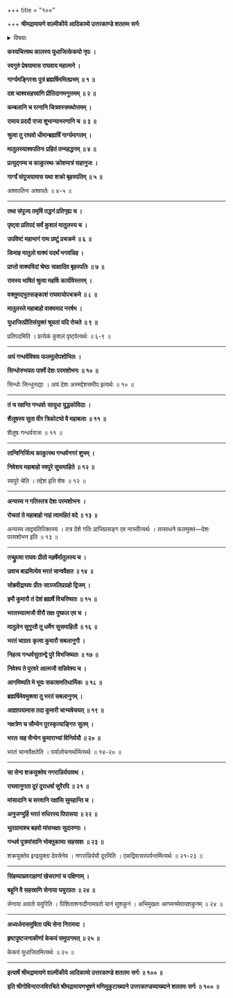+++
title = "१००"

+++
**श्रीमद्रामायणे वाल्मीकीये आदिकाव्ये उत्तरकाण्डे शततमः सर्गः**


<details><summary>विषयाः</summary>

कदाचनयुधाजिच्चोदनयागार्ग्यमहर्षिणा राममेत्य सिंधुनद्या उभयकूलस्थितगन्धर्व -देशस्य स्ववशीकरणचोदनरूपतत्संदेशनिवेदनम् ॥ १ ॥ रामाज्ञया स्वपुत्रसहितेनभरतेन सेनयासह युधाजित्समीपगमनम् ॥ २ ॥
</details>


**कस्यचित्त्वथ कालस्य युधाजित्केकयो नृपः ।**

**स्वगुरुं प्रेषयामास राघवाय महात्मने ।**

**गार्ग्यमङ्गिरसः पुत्रं ब्रह्मर्षिममितप्रभम् ॥ १ ॥**

**दश चाश्वसहस्राणि प्रीतिदानमनुत्तमम् ॥ २ ॥**

**कम्बलानि च रत्नानि चित्रवस्त्रमथोत्तमम् ।**

**रामाय प्रददौ राजा शुभान्याभरणानि च ॥ ३ ॥**

**श्रुत्वा तु राघवो धीमान्ब्रह्मर्षिं गार्ग्यमागतम् ।**

**मातुलस्याश्वपतिनः प्रहितं तन्महद्धनम् ॥ ४ ॥**

**प्रत्युद्गम्य च काकुत्स्थः क्रोशमात्रं सहानुजः ।**

**गार्ग्यं संपूजयामास यथा शक्रो बृहस्पतिम् ॥ ५ ॥**

अश्वपतिनः अश्वपतेः ॥ ४-५ ॥

****

**तथा संपूज्य तमृषिं तद्धनं प्रतिगृह्य च ।**

**पृष्ट्वा प्रतिपदं सर्वं कुशलं मातुलस्य च ।**

**उपविष्टं महाभागं रामः प्रष्टुं प्रचक्रमे ॥ ६ ॥**

**किमाह मातुलो वाक्यं यदर्थं भगवन्निह ।**

**प्राप्तो वाक्यविदां श्रेष्ठः साक्षादिव बृहस्पतिः ॥ ७ ॥**

**रामस्य भाषितं श्रुत्वा महर्षिः कार्यविस्तरम् ।**

**वक्तुमद्भुतसङ्काशं राघवायोपचक्रमे ॥ ८ ॥**

**मातुलस्ते महाबाहो वाक्यमाद नरर्षभ ।**

**युधाजित्प्रीतिसंयुक्तं श्रूयतां यदि रोचते ॥ ९ ॥**

प्रतिपदमिति । प्रत्येकं कुशलं पृष्ट्वेत्यर्थः ॥ ६-९ ॥

****

**अयं गन्धर्वविषयः फलमूलोपशोभितः ।**

**सिन्धोरुभयतः पार्श्वे देशः परमशोभनः ॥ १० ॥**

सिन्धोः सिन्धुनद्याः । अयं देशः अस्मद्देशसमीप इत्यर्थः ॥ १० ॥

****

**तं च रक्षन्ति गन्धर्वाः सायुधा युद्धकोविदाः ।**

**शैलूषस्य सुता वीर त्रिकोट्यो वै महाबलाः ॥ ११ ॥**

शैलूषः गन्धर्वराजः ॥ ११ ॥

****

**तान्विनिर्जित्य काकुत्स्थ गन्धर्वनगरं शुभम् ।**

**निवेशय महाबाहो स्वपुरे सुसमाहिते ॥ १२ ॥**

स्वपुरे चेति । तद्देश इति शेषः ॥ १२ ॥

****

**अन्यस्य न गतिस्तत्र देशः परमशोभनः ।**

**रोचतां ते महाबाहो नाहं त्वामहितं वदे ॥ १३ ॥**

अन्यस्य त्वद्व्यतिरिक्तस्य । तत्र देशे गतिः प्राप्तिप्रसङ्ग एव नास्तीत्यर्थः । तत्साधने फलमुक्तं—देशः परमशोभन इति ॥ १३ ॥

****

**तच्छ्रुत्वा राघवः प्रीतो महर्षेर्मातुलस्य च ।**

**उवाच बाढमित्येव भरतं चान्ववैक्षत ॥ १४ ॥**

**सोब्रवीद्राघवः प्रीतः साञ्जलिप्रग्रहो द्विजम् ।**

**इमौ कुमारौ तं देशं ब्रह्मर्षे विचरिष्यतः ॥ १५ ॥**

**भरतस्यात्मजौ वीरौ तक्षः पुष्कल एव च ।**

**मातुलेन सुगुप्तौ तु धर्मेण सुसमाहितौ ॥ १६ ॥**

**भरतं चाग्रतः कृत्वा कुमारौ सबलानुगौ ।**

**निहत्य गन्धर्वसुतान्द्वे पुरे विभजिष्यतः ॥ १७ ॥**

**निवेश्य ते पुरवरे आत्मजौ सन्निवेश्य च ।**

**आगमिष्यति मे भूयः सकाशमतिधार्मिकः ॥ १८ ॥**

**ब्रह्मर्षिमेवमुक्त्वा तु भरतं सबलानुगम् ।**

**आज्ञापयामास तदा कुमारी चाभ्यषेचयत् ॥ १९ ॥**

**नक्षत्रेण च सौम्येन पुरस्कृत्याङ्गिरः सुतम् ।**

**भरतः सह सैन्येन कुमाराभ्यां विनिर्ययौ ॥ २० ॥**

भरतं चान्ववैक्षतेति । पर्यालोचनार्थमित्यर्थः ॥ १४-२० ॥

****

**सा सेना शक्रयुक्तेव नगरान्निर्ययावथ ।**

**राघवानुगता दूरं दुराधर्षा सुरैरपि ॥ २१ ॥**

**मांसादानि च सत्त्वानि रक्षांसि सुमहान्ति च ।**

**अनुजग्मुर्हि भरतं रुधिरस्य पिपासया ॥ २२ ॥**

**भूतग्रामाश्च बहवो मांसभक्षाः सुदारुणाः ।**

**गन्धर्व पुत्रमांसानि भोक्तुकामाः सहस्रशः ॥ २३ ॥**

शक्रयुक्तेव इन्द्रयुक्ता देवसेनेव । नगरान्निर्ययौ दूरमिति । एकद्विवासरपर्यन्तमित्यर्थः ॥ २१-२३ ॥

****

**सिंहव्याघ्रवराहाणां खेचराणां च पक्षिणाम् ।**

**बहूनि वै सहस्राणि सेनाया ययुरग्रतः ॥ २४ ॥**

सेनाया अग्रतो ययुरिति । पिशिताशनादीनामग्रतो यानं सुशकुनं । अभिमुखतः आगमनमेवापशकुनम् ॥ २४ ॥

****

**अध्यर्धमासमुषिता पथि सेना निरामया ।**

**हृष्टपुष्टजनाकीर्णा केकयं समुपागमत् ॥ २५ ॥**

केकयं युधाजितमित्यर्थः ॥ २५ ॥

****

**इत्यार्षे श्रीमद्रामायणे वाल्मीकीये आदिकाव्ये उत्तरकाण्डे शततमः सर्गः ॥ १०० ॥**

**इति श्रीगोविन्दराजविरचिते श्रीमद्रामायणभूषणे मणिमुकुटाख्याने उत्तरकाण्डव्याख्याने शततमः सर्गः ॥ १०० ॥**
